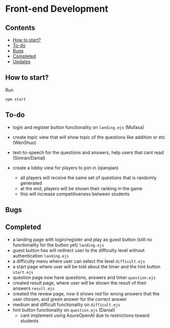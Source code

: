 # Front-end Development

## Contents
- [How to start?](#how-to-start)
- [To-do](#to-do)
- [Bugs](#bugs)
- [Completed](#completed)
- [Updates](#updates)

## How to start?
Run
```
npm start
```
## To-do
- login and register button functionality on `landing.ejs` (Mufasa)

- create topic view that will show topic of the questions like addition or etc (WenShuo)

- text-to-speech for the questions and answers, help users that cant read (Simran/Danial)

- create a lobby view for players to join in (qianqian)
    - all players will receive the same set of questions that is randomly generated
    - at the end, players will be shown their ranking in the game
    - this will increase competitiveness between students

## Bugs
## Completed
- a landing page with login/register and play as guest button (still no functionality for the button yet) `landing.ejs`
- guest button has will redirect user to the difficulty level without authentication `landing.ejs`
- a difficulty menu where user can select the level `difficult.ejs`
- a start page where user will be told about the timer and the hint button `start.ejs`
- question page now have questions, answers and timer `question.ejs`
- created result page, where user will be shown the result of their answers `result.ejs`
- created the review page, now it shows red for wrong answers that the user chosen, and green answer for the correct answer
- medium and difficult functionality on `difficult.ejs`
- hint button functionality on `question.ejs` (Danial)
    - cant implement using AzureOpenAI due to restrictions toward students

